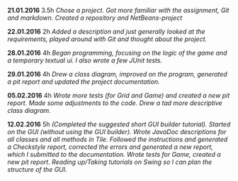 **21.01.2016** 3.5h *Chose a project. Got more familiar with the
 assignment, Git and markdown. Created a repository and NetBeans-project*

**22.01.2016** 2h *Added a description and just generally looked at
 the requirements, played around with Git and thought about the project.*

**28.01.2016** 4h *Began programming, focusing on the logic of the game
 and a temporary textual ui. I also wrote a few JUnit tests.*

**29.01.2016** 4h *Drew a class diagram, improved on the program,
 generated a pit report and updated the project documentation.*

**05.02.2016** 4h *Wrote more tests (for Grid and Game) and created a
new pit report. Made some adjustments to the code. Drew a tad more
descriptive class diagram.*

**12.02.2016** 5h *(Completed the suggested short GUI builder tutorial).
 Started on the GUI (without using the GUI builder).
 Wrote JavaDoc descriptions for all classes and all methods in Tile.
 Followed the instructions and generated a Checkstyle report,
 corrected the errors and generated a new report, which I submitted to
 the documentation.
 Wrote tests for Game, created a new pit report.
 Reading up/Taking tutorials on Swing so I can plan the structure of
 the GUI.*